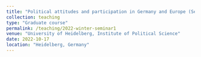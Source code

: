 ```yaml
---
title: "Political attitudes and participation in Germany and Europe (Seminar, taught in German, Winter 2022/23)"
collection: teaching
type: "Graduate course"
permalink: /teaching/2022-winter-seminar1
venue: "University of Heidelberg, Institute of Political Science"
date: 2022-10-17
location: "Heidelberg, Germany"
---
```


